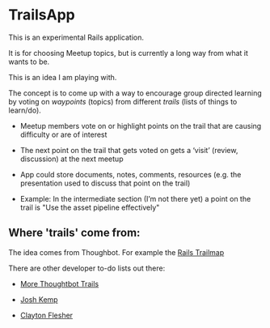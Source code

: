 TrailsApp
=========

This is an experimental Rails application.

It is for choosing Meetup topics, but is currently a long way from what it wants to be.

This is an idea I am playing with.

The concept is to come up with a way to encourage group directed learning by voting on *waypoints* (topics) from different *trails* (lists of things to learn/do).

+   Meetup members vote on or highlight points on the trail that are causing difficulty or are of interest

+   The next point on the trail that gets voted on gets a ‘visit’ (review, discussion) at the next meetup

+   App could store documents, notes, comments, resources (e.g. the presentation used to discuss that point on the trail)

+   Example: In the intermediate section (I’m not there yet) a point on the trail is "Use the asset pipeline effectively"

Where 'trails' come from:
-------------------------

The idea comes from Thoughbot. For example the [Rails Trailmap](https://github.com/thoughtbot/trail-map/blob/master/rails.md)

There are other developer to-do lists out there:

+   [More Thoughtbot Trails](https://github.com/thoughtbot/trail-map)

+   [Josh Kemp](http://joshuakemp.blogspot.com/2013/11/how-blacksmith-learned-to-code-and-9.html)

+   [Clayton Flesher](http://calvyn82.github.io/2015/05/07/list.html)


